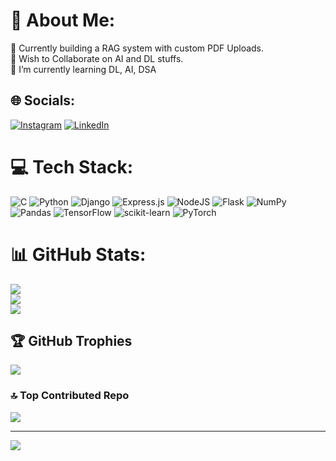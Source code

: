 # 💫 About Me:
🔭 Currently building a RAG system with custom PDF Uploads.<br>👯 Wish to Collaborate on AI and DL stuffs.<br>🌱 I’m currently learning DL, AI, DSA<br>


## 🌐 Socials:
[![Instagram](https://img.shields.io/badge/Instagram-%23E4405F.svg?logo=Instagram&logoColor=white)](https://instagram.com/suryanarayanaant) [![LinkedIn](https://img.shields.io/badge/LinkedIn-%230077B5.svg?logo=linkedin&logoColor=white)](https://linkedin.com/in/suryanarayanaa) 

# 💻 Tech Stack:
![C](https://img.shields.io/badge/c-%2300599C.svg?style=for-the-badge&logo=c&logoColor=white) ![Python](https://img.shields.io/badge/python-3670A0?style=for-the-badge&logo=python&logoColor=ffdd54) ![Django](https://img.shields.io/badge/django-%23092E20.svg?style=for-the-badge&logo=django&logoColor=white) ![Express.js](https://img.shields.io/badge/express.js-%23404d59.svg?style=for-the-badge&logo=express&logoColor=%2361DAFB) ![NodeJS](https://img.shields.io/badge/node.js-6DA55F?style=for-the-badge&logo=node.js&logoColor=white) ![Flask](https://img.shields.io/badge/flask-%23000.svg?style=for-the-badge&logo=flask&logoColor=white) ![NumPy](https://img.shields.io/badge/numpy-%23013243.svg?style=for-the-badge&logo=numpy&logoColor=white) ![Pandas](https://img.shields.io/badge/pandas-%23150458.svg?style=for-the-badge&logo=pandas&logoColor=white) ![TensorFlow](https://img.shields.io/badge/TensorFlow-%23FF6F00.svg?style=for-the-badge&logo=TensorFlow&logoColor=white) ![scikit-learn](https://img.shields.io/badge/scikit--learn-%23F7931E.svg?style=for-the-badge&logo=scikit-learn&logoColor=white) ![PyTorch](https://img.shields.io/badge/PyTorch-%23EE4C2C.svg?style=for-the-badge&logo=PyTorch&logoColor=white)
# 📊 GitHub Stats:
![](https://github-readme-stats.vercel.app/api?username=surya54101q&theme=dark&hide_border=true&include_all_commits=true&count_private=false)<br/>
![](https://github-readme-streak-stats.herokuapp.com/?user=surya54101q&theme=dark&hide_border=true)<br/>
![](https://github-readme-stats.vercel.app/api/top-langs/?username=surya54101q&theme=dark&hide_border=true&include_all_commits=true&count_private=false&layout=compact)

## 🏆 GitHub Trophies
![](https://github-profile-trophy.vercel.app/?username=surya54101q&theme=radical&no-frame=true&no-bg=true&margin-w=4)

### 🔝 Top Contributed Repo
![](https://github-contributor-stats.vercel.app/api?username=surya54101q&limit=5&theme=shadow_red&combine_all_yearly_contributions=true)

---
[![](https://visitcount.itsvg.in/api?id=surya54101q&icon=2&color=12)](https://visitcount.itsvg.in)

<!-- Proudly created with GPRM ( https://gprm.itsvg.in ) -->